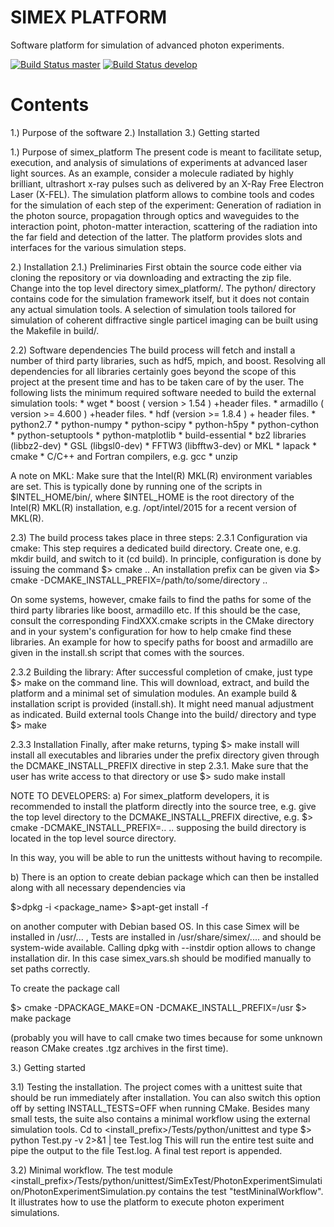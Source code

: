 SIMEX PLATFORM
==================

Software platform for simulation of advanced photon experiments.

[![Build Status master](https://img.shields.io/travis/eucall-software/simex_platform/master.svg?label=master)](https://travis-ci.org/eucall-software/simex_platform/branches)
[![Build Status develop](https://img.shields.io/travis/eucall-software/simex_platform/develop.svg?label=develop)](https://travis-ci.org/eucall-software/simex_platform/branches)

Contents
==============
1.) Purpose of the software
2.) Installation
3.) Getting started


1.) Purpose of simex_platform
The present code is meant to facilitate setup, execution, and analysis of
simulations of experiments at advanced laser light sources.
As an example, consider a molecule radiated by highly brilliant,
ultrashort x-ray pulses such as delivered by an X-Ray Free Electron Laser (X-FEL). The simulation platform allows to combine tools and codes for the
simulation of each step of the experiment: Generation of radiation in the
photon source, propagation through optics and waveguides to the interaction
point, photon-matter interaction, scattering of the radiation into the far
field and detection of the latter. The platform provides slots and
interfaces for the various simulation steps.

2.) Installation
2.1.) Preliminaries
First obtain the source code either via cloning the repository or via
downloading and extracting the zip file. Change into the top level directory
simex_platform/. The python/ directory contains code for the simulation
framework itself, but it does not contain any actual simulation tools.
A selection of simulation tools tailored for simulation of coherent
diffractive single particel imaging can be built using the Makefile in build/.

2.2) Software dependencies
The build process will fetch and install a number of third party libraries,
such as hdf5, mpich, and boost. Resolving all dependencies for all libraries
certainly goes beyond the scope of this project at the present time and has to
be taken care of by the user. The following lists the minimum required
software needed to build the external simulation tools:
    * wget
    * boost ( version > 1.54 ) +header files.
    * armadillo ( version >= 4.600 ) +header files.
    * hdf (version >= 1.8.4 ) + header files.
    * python2.7
    * python-numpy
    * python-scipy
    * python-h5py
    * python-cython
    * python-setuptools
    * python-matplotlib
    * build-essential
    * bz2 libraries (libbz2-dev)
    * GSL (libgsl0-dev)
    * FFTW3 (libfftw3-dev) or MKL
    * lapack
    * cmake
    * C/C++ and Fortran compilers, e.g. gcc
    * unzip

A note on MKL: Make sure that the Intel(R) MKL(R) environment variables are set. This is typically done by running one of the scripts in $INTEL_HOME/bin/, where $INTEL_HOME is the root directory of the Intel(R) MKL(R) installation, e.g. /opt/intel/2015 for a recent version of MKL(R).

2.3)
The build process takes place in three steps:
2.3.1 Configuration via cmake:
This step requires a dedicated build directory. Create one, e.g. mkdir build, and switch to it (cd build).
In principle, configuration is done by issuing the command
$> cmake ..
An installation prefix can be given via
$> cmake -DCMAKE_INSTALL_PREFIX=/path/to/some/directory ..

On some systems, however, cmake fails to find the paths for some of the
third party libraries like boost, armadillo etc. If this should be the case,
consult the corresponding FindXXX.cmake scripts in the CMake directory and
in your system's configuration for how to help cmake find these libraries.
An example for how to specify paths for boost and armadillo are given in
the install.sh script that comes with the sources.

2.3.2 Building the library:
After successful completion of cmake, just type
$> make
on the command line. This will download, extract, and build the platform
and a minimal set of simulation modules.
An example build & installation script is provided (install.sh). It might need manual adjustment as indicated.
 Build external tools
Change into the build/ directory and type
$> make

2.3.3 Installation
Finally, after make returns, typing
$> make install
will install all executables and libraries under the prefix directory given through the DCMAKE_INSTALL_PREFIX directive in step 2.3.1. Make sure that the user has write access to that directory or use
$> sudo make install

NOTE TO DEVELOPERS:
a) For simex_platform developers, it is recommended to install the platform
directly into the source tree, e.g. give the top level directory to the DCMAKE_INSTALL_PREFIX directive, e.g.
$> cmake -DCMAKE_INSTALL_PREFIX=.. ..
supposing the build directory is located in the top level source directory.

In this way, you will be able to run the unittests without having to recompile.

b) There is an option to create debian package which can then be installed along with all necessary dependencies via

$>dpkg -i <package_name>
$>apt-get install -f 

on another computer with Debian based OS. In this case Simex will be installed in /usr/... , Tests are installed in /usr/share/simex/.... and should be system-wide available. Calling dpkg with --instdir option allows to change installation dir. In this case simex_vars.sh should be modified manually to set paths correctly.

To create the package call

$> cmake -DPACKAGE_MAKE=ON -DCMAKE_INSTALL_PREFIX=/usr <PATH TO SOURCE>
$> make package

(probably you will have to call cmake two times because for some unknown reason CMake creates .tgz archives in the first time).



3.)
Getting started

3.1) Testing the installation.
The project comes with a unittest suite that should be run immediately
after installation. You can also switch this option off by setting INSTALL_TESTS=OFF when running CMake. Besides many small tests, the suite also contains a
minimal workflow using the external simulation tools. Cd to <install_prefix>/Tests/python/unittest and type
$> python Test.py -v 2>&1 | tee Test.log
This will run the entire test suite and pipe the output to the file Test.log. A final test report is appended.

3.2) Minimal workflow.
The test module <install_prefix>/Tests/python/unittest/SimExTest/PhotonExperimentSimulation/PhotonExperimentSimulation.py contains the test "testMininalWorkflow". It illustrates how to use the platform to  execute photon experiment simulations.

